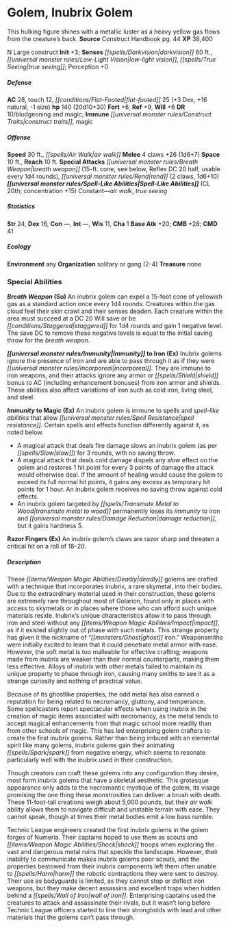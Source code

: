 ﻿---
cssclass: [monsters]
title1: Golem, Inubrix Golem
desc_short: This hulking figure shines with a metallic luster as a heavy yellow gas
  flows from the creature's back.
title2: Inubrix Golem
CR: 14
sources:
- name: Construct Handbook
  page: 44
  link: https://paizo.com/products/btq01vam
XP: 38400
alignment: N
size: Large
type: construct
initiative:
  bonus: 3
senses:
  darkvision: 60
  low-light vision: true
  true seeing: true
AC:
  AC: 28
  touch: 12
  flat_footed: 25
  components:
    dex: 3
    natural: 16
    size: -1
HP:
  HP: 140
  long: 20d10+30
saves:
  fort: 6
  ref: 9
  will: 6
DR:
- amount: 10
  weakness: bludgeoning and magic
immunities:
- construct traits
- magic
speeds:
  base: 30
  other:
  - air walk
attacks:
  melee:
  - - text: 4 claws +26 (1d6+7)
      entries:
      - - damage: 1d6+7
      count: 4
      attack: claws
      bonus:
      - 26
  special:
  - breath weapon (15-ft. cone, see below, Reflex DC 20 half, usable every 1d4 rounds)
  - rend (2 claws, 1d6+10)
space: 10
reach: 10
spell_like_abilities:
  entries:
  - name: air walk
    source: default
    freq: Constant
  - name: true seeing
    source: default
    freq: Constant
  sources:
  - name: default
    CL: 20
    concentration: 15
ability_scores:
  STR: 24
  DEX: 16
  CON:
  INT:
  WIS: 11
  CHA: 1
BAB: 20
CMB: 28
CMD: 41
skills: {}
ecology:
  environment: any
  organization: solitary or gang (2-4)
  treasure_type: none
special_abilities:
  Breath Weapon (Su): An inubrix golem can expel a 15-foot cone of yellowish gas as
    a standard action once every 1d4 rounds. Creatures within the gas cloud feel their
    skin crawl and their senses deaden. Each creature within the area must succeed
    at a DC 20 Will save or be staggered for 1d4 rounds and gain 1 negative level.
    The save DC to remove these negative levels is equal to the initial saving throw
    for the breath weapon.
  Immunity to Iron (Ex): Inubrix golems ignore the presence of iron and are able to
    pass through it as if they were incorporeal. They are immune to iron weapons,
    and their attacks ignore any armor or shield bonus to AC (including enhancement
    bonuses) from iron armor and shields. These abilities also affect variations of
    iron such as cold iron, living steel, and steel.
  Immunity to Magic (Ex): An inubrix golem is immune to spells and spell-like abilities
    that allow spell resistance. Certain spells and effects function differently against
    it, as noted below. A magical attack that deals fire damage slows an inubrix golem
    (as per slow) for 3 rounds, with no saving throw. A magical attack that deals
    cold damage dispels any slow effect on the golem and restores 1 hit point for
    every 3 points of damage the attack would otherwise deal. If the amount of healing
    would cause the golem to exceed its full normal hit points, it gains any excess
    as temporary hit points for 1 hour. An inubrix golem receives no saving throw
    against cold effects. An inubrix golem targeted by transmute metal to wood permanently
    loses its immunity to iron and damage reduction, but it gains hardness 5.
  Razor Fingers (Ex): An inubrix golem's claws are razor sharp and threaten a critical
    hit on a roll of 18-20.
desc_long: |-
  These deadly golems are crafted with a technique that incorporates inubrix, a rare skymetal, into their bodies. Due to the extraordinary material used in their construction, these golems are extremely rare throughout most of Golarion, found only in places with access to skymetals or in places where those who can afford such unique materials reside. Inubrix's unique characteristics allow it to pass through iron and steel without any impact, as if it existed slightly out of phase with such metals. This strange property has given it the nickname of “ghost iron.” Weaponsmiths were initially excited to learn that it could penetrate metal armor with ease. However, the soft metal is too malleable for effective crafting; weapons made from inubrix are weaker than their normal counterparts, making them less effective. Alloys of inubrix with other metals failed to maintain its unique property to phase through iron, causing many smiths to see it as a strange curiosity and nothing of practical value.

   Because of its ghostlike properties, the odd metal has also earned a reputation for being related to necromancy, gluttony, and temperance. Some spellcasters report spectacular effects when using inubrix in the creation of magic items associated with necromancy, as the metal tends to accept magical enhancements from that magic school more readily than from other schools of magic. This has led enterprising golem crafters to create the first inubrix golems. Rather than being imbued with an elemental spirit like many golems, inubrix golems gain their animating spark from negative energy, which seems to resonate particularly well with the inubrix used in their construction.

   Though creators can craft these golems into any configuration they desire, most form inubrix golems that have a skeletal aesthetic. This grotesque appearance only adds to the necromantic mystique of the golem, its visage promising the one thing these monstrosities can deliver: a brush with death. These 11-foot-tall creations weigh about 5,000 pounds, but their air walk ability allows them to navigate difficult and unstable terrain with ease. They cannot speak, though at times their metal bodies emit a low bass rumble.

   Technic League engineers created the first inubrix golems in the golem forges of Numeria. Their captains hoped to use them as scouts and shock troops when exploring the vast and dangerous metal ruins that speckle the landscape. However, their inability to communicate makes inubrix golems poor scouts, and the properties bestowed from their inubrix components left them often unable to harm the robotic contraptions they were sent to destroy. Their use as bodyguards is limited, as they cannot stop or deflect iron weapons, but they make decent assassins and excellent traps when hidden behind a wall of iron. Enterprising captains used the creatures to attack and assassinate their rivals, but it wasn't long before Technic League officers started to line their strongholds with lead and other materials that the golems can't pass through.

---

# Golem, Inubrix Golem
This hulking figure shines with a metallic luster as a heavy yellow gas flows from the creature’s back.
**Source** Construct Handbook pg. 44
**XP** 38,400

N Large construct
**Init** +3; **Senses** _[[spells/Darkvision|darkvision]]_ 60 ft., _[[universal monster rules/Low-Light Vision|low-light vision]]_, _[[spells/True Seeing|true seeing]]_; Perception +0

##### Defense

**AC** 28, touch 12, _[[conditions/Flat-Footed|flat-footed]]_ 25 (+3 Dex, +16 natural, -1 size)
**hp** 140 (20d10+30)
**Fort** +6, **Ref** +9, **Will** +6
**DR** 10/bludgeoning and magic; **Immune** _[[universal monster rules/Construct Traits|construct traits]]_, magic

##### Offense
**Speed** 30 ft., _[[spells/Air Walk|air walk]]_
**Melee** 4 claws +26 (1d6+7)
**Space** 10 ft., **Reach** 10 ft.
**Special Attacks** _[[universal monster rules/Breath Weapon|breath weapon]]_ (15-ft. cone, see below, Reflex DC 20 half, usable every 1d4 rounds), _[[universal monster rules/Rend|rend]]_ (2 claws, 1d6+10)
**_[[universal monster rules/Spell-Like Abilities|Spell-Like Abilities]]_** (CL 20th; concentration +15)
Constant—_air walk_, _true seeing_

##### Statistics
**Str** 24, **Dex** 16, **Con** —, **Int** —, **Wis** 11, **Cha** 1
**Base Atk** +20; **CMB** +28; **CMD** 41

##### Ecology

**Environment** any
**Organization** solitary or gang (2-4)
**Treasure** none

### Special Abilities

**_Breath Weapon_ (Su)** An inubrix golem can expel a 15-foot cone of yellowish gas as a standard action once every 1d4 rounds. Creatures within the gas cloud feel their skin crawl and their senses deaden. Each creature within the area must succeed at a DC 20 Will save or be _[[conditions/Staggered|staggered]]_ for 1d4 rounds and gain 1 negative level. The save DC to remove these negative levels is equal to the initial saving throw for the _breath weapon_.

**_[[universal monster rules/Immunity|Immunity]]_ to Iron (Ex)** Inubrix golems ignore the presence of iron and are able to pass through it as if they were _[[universal monster rules/Incorporeal|incorporeal]]_. They are immune to iron weapons, and their attacks ignore any armor or _[[spells/Shield|shield]]_ bonus to AC (including enhancement bonuses) from iron armor and shields. These abilities also affect variations of iron such as cold iron, living steel, and steel.

**_Immunity_ to Magic (Ex)** An inubrix golem is immune to spells and _spell-like abilities_ that allow _[[universal monster rules/Spell Resistance|spell resistance]]_. Certain spells and effects function differently against it, as noted below.

* A magical attack that deals fire damage slows an inubrix golem (as per _[[spells/Slow|slow]]_) for 3 rounds, with no saving throw. 
* A magical attack that deals cold damage dispels any _slow_ effect on the golem and restores 1 hit point for every 3 points of damage the attack would otherwise deal. If the amount of healing would cause the golem to exceed its full normal hit points, it gains any excess as temporary hit points for 1 hour. An inubrix golem receives no saving throw against cold effects. 
* An inubrix golem targeted by _[[spells/Transmute Metal to Wood|transmute metal to wood]]_ permanently loses its _immunity_ to iron and _[[universal monster rules/Damage Reduction|damage reduction]]_, but it gains hardness 5.

**Razor Fingers (Ex)** An inubrix golem’s claws are razor sharp and threaten a critical hit on a roll of 18–20.

##### Description

These _[[items/Weapon Magic Abilities/Deadly|deadly]]_ golems are crafted with a technique that incorporates inubrix, a rare skymetal, into their bodies. Due to the extraordinary material used in their construction, these golems are extremely rare throughout most of Golarion, found only in places with access to skymetals or in places where those who can afford such unique materials reside. Inubrix’s unique characteristics allow it to pass through iron and steel without any _[[items/Weapon Magic Abilities/Impact|impact]]_, as if it existed slightly out of phase with such metals. This strange property has given it the nickname of “_[[monsters/Ghost|ghost]]_ iron.” Weaponsmiths were initially excited to learn that it could penetrate metal armor with ease. However, the soft metal is too malleable for effective crafting; weapons made from inubrix are weaker than their normal counterparts, making them less effective. Alloys of inubrix with other metals failed to maintain its unique property to phase through iron, causing many smiths to see it as a strange curiosity and nothing of practical value.

Because of its ghostlike properties, the odd metal has also earned a reputation for being related to necromancy, gluttony, and temperance. Some spellcasters report spectacular effects when using inubrix in the creation of magic items associated with necromancy, as the metal tends to accept magical enhancements from that magic school more readily than from other schools of magic. This has led enterprising golem crafters to create the first inubrix golems. Rather than being imbued with an elemental spirit like many golems, inubrix golems gain their animating _[[spells/Spark|spark]]_ from negative energy, which seems to resonate particularly well with the inubrix used in their construction.

Though creators can craft these golems into any configuration they desire, most form inubrix golems that have a skeletal aesthetic. This grotesque appearance only adds to the necromantic mystique of the golem, its visage promising the one thing these monstrosities can deliver: a brush with death. These 11-foot-tall creations weigh about 5,000 pounds, but their _air walk_ ability allows them to navigate difficult and unstable terrain with ease. They cannot speak, though at times their metal bodies emit a low bass rumble.

Technic League engineers created the first inubrix golems in the golem forges of Numeria. Their captains hoped to use them as scouts and _[[items/Weapon Magic Abilities/Shock|shock]]_ troops when exploring the vast and dangerous metal ruins that speckle the landscape. However, their inability to communicate makes inubrix golems poor scouts, and the properties bestowed from their inubrix components left them often unable to _[[spells/Harm|harm]]_ the robotic contraptions they were sent to destroy. Their use as bodyguards is limited, as they cannot stop or deflect iron weapons, but they make decent assassins and excellent traps when hidden behind a _[[spells/Wall of Iron|wall of iron]]_. Enterprising captains used the creatures to attack and assassinate their rivals, but it wasn’t long before Technic League officers started to line their strongholds with lead and other materials that the golems can’t pass through.